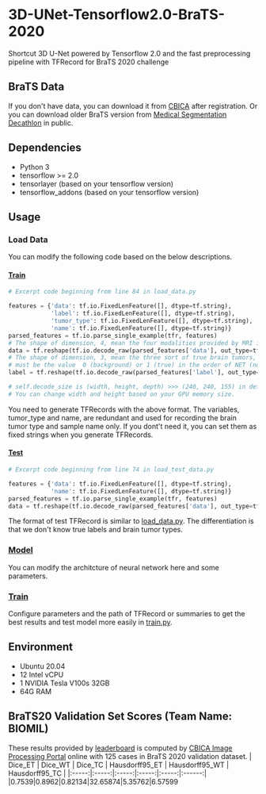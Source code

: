 # 3D-UNet-Tensorflow2.0-BraTS-2020
Shortcut 3D U-Net powered by Tensorflow 2.0 and the fast preprocessing pipeline with TFRecord for BraTS 2020 challenge

## BraTS Data
If you don't have data, you can download it from [CBICA](https://www.med.upenn.edu/cbica/brats2020/data.html ) after registration. Or you can download older BraTS version from [Medical Segmentation Decathlon](http://medicaldecathlon.com/) in public.

## Dependencies
* Python 3
* tensorflow >= 2.0
* tensorlayer (based on your tensorflow version)
* tensorflow_addons (based on your tensorflow version) 

## Usage

### Load Data

You can modify the following code based on the below descriptions.
#### [Train](/load_data.py#L84-L90)
```python
# Excerpt code beginning from line 84 in load_data.py

features = {'data': tf.io.FixedLenFeature([], dtype=tf.string),
            'label': tf.io.FixedLenFeature([], dtype=tf.string),
            'tumor_type': tf.io.FixedLenFeature([], dtype=tf.string),
            'name': tf.io.FixedLenFeature([], dtype=tf.string)}
parsed_features = tf.io.parse_single_example(tfr, features)
# The shape of dimension, 4, mean the four modalities provided by MRI images.
data = tf.reshape(tf.io.decode_raw(parsed_features['data'], out_type=tf.float32), self.decode_size+tuple([4]))
# The shape of dimension, 3, mean the three sort of true brain tumors, 
# must be the value  0 (background) or 1 (true) in the order of NET (non-enhancing tumor), ED (edema) and ET (enhancing Tumor).
label = tf.reshape(tf.io.decode_raw(parsed_features['label'], out_type=tf.float32), self.decode_size+tuple([3]))

# self.decode_size is (width, height, depth) >>> (240, 240, 155) in default.
# You can change width and height based on your GPU memory size.

```

You need to generate TFRecords with the above format. The variables, tumor_type and name, are redundant and used for recording the brain tumor type and sample name only. If you dont't need it, you can set them as fixed strings when you generate TFRecords.

#### [Test](/load_test_data.py#L74-L77)
```python
# Excerpt code beginning from line 74 in load_test_data.py

features = {'data': tf.io.FixedLenFeature([], dtype=tf.string),
            'name': tf.io.FixedLenFeature([], dtype=tf.string)}
parsed_features = tf.io.parse_single_example(tfr, features)
data = tf.reshape(tf.io.decode_raw(parsed_features['data'], out_type=tf.float32), self.decode_size+tuple([4]))
```
The format of test TFRecord is similar to [load_data.py](/load_data.py#L84-L90). The differentiation is that we don't know true labels and brain tumor types.

### [Model](/model.py)
You can modify the architcture of neural network here and some parameters.

### [Train](/train.py)
Configure parameters and the path of TFRecord or summaries to get the best results and test model more easily in [train.py](/train.py#L13-L44).

## Environment
* Ubuntu 20.04  
* 12 Intel vCPU  
* 1 NVIDIA Tesla V100s 32GB
* 64G RAM

## BraTS20 Validation Set Scores (Team Name: BIOMIL)
These results provided by [leaderboard](https://www.cbica.upenn.edu/BraTS20/lboardValidation.html) is computed by [CBICA Image Processing Portal](https://ipp.cbica.upenn.edu/) online with 125 cases in BraTS 2020 validation dataset.
| Dice_ET | Dice_WT | Dice_TC | Hausdorff95_ET | Hausdorff95_WT | Hausdorff95_TC |
|:-----:|:-----:|:-----:|:-----:|:-----:|:------:|
|0.7539|0.8962|0.82134|32.65874|5.35762|6.57599

